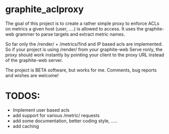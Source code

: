 graphite_aclproxy
=================


The goal of this project is to create a rather simple proxy to enforce ACLs on metrics a given host (user, ....) is allowed to access. It uses the graphite-web grammer to parse targets and extract metric names.

So far only the /render/ + /metrics/find and IP based acls are implemented. So if your project is using /render/ from your graphite-web Serve ronly, the proxy should work instantly by pointing your client to the proxy URL instead of the graphite-web server.

The project is BETA software, but works for me. Comments, bug reports and wishes are welcome!

TODOS:
=================

  * Implement user based acls
  * add support for various /metric/ requests
  * add some documentation, better coding style, .....
  * add caching
